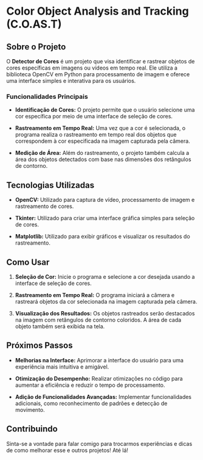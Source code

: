 # Color Object Analysis and Tracking (C.O.AS.T)

## Sobre o Projeto

O **Detector de Cores** é um projeto que visa identificar e rastrear objetos de cores específicas em imagens ou vídeos em tempo real. Ele utiliza a biblioteca OpenCV em Python para processamento de imagem e oferece uma interface simples e interativa para os usuários.

### Funcionalidades Principais

- **Identificação de Cores:** O projeto permite que o usuário selecione uma cor específica por meio de uma interface de seleção de cores.
  
- **Rastreamento em Tempo Real:** Uma vez que a cor é selecionada, o programa realiza o rastreamento em tempo real dos objetos que correspondem à cor especificada na imagem capturada pela câmera.

- **Medição de Área:** Além do rastreamento, o projeto também calcula a área dos objetos detectados com base nas dimensões dos retângulos de contorno.

## Tecnologias Utilizadas

- **OpenCV:** Utilizado para captura de vídeo, processamento de imagem e rastreamento de cores.
  
- **Tkinter:** Utilizado para criar uma interface gráfica simples para seleção de cores.
  
- **Matplotlib:** Utilizado para exibir gráficos e visualizar os resultados do rastreamento.

## Como Usar

1. **Seleção de Cor:** Inicie o programa e selecione a cor desejada usando a interface de seleção de cores.
  
2. **Rastreamento em Tempo Real:** O programa iniciará a câmera e rastreará objetos da cor selecionada na imagem capturada pela câmera.

3. **Visualização dos Resultados:** Os objetos rastreados serão destacados na imagem com retângulos de contorno coloridos. A área de cada objeto também será exibida na tela.

## Próximos Passos

- **Melhorias na Interface:** Aprimorar a interface do usuário para uma experiência mais intuitiva e amigável.

- **Otimização do Desempenho:** Realizar otimizações no código para aumentar a eficiência e reduzir o tempo de processamento.

- **Adição de Funcionalidades Avançadas:** Implementar funcionalidades adicionais, como reconhecimento de padrões e detecção de movimento.

## Contribuindo

Sinta-se a vontade para falar comigo para trocarmos experiências e dicas de como melhorar esse e outros projetos! Até lá!
